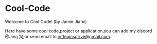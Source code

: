 # Cool-Code
Welcome to Cool Code! (by Jamie Jiami)

Here have some cool code,project or application,you can add my discord @Jing 狗,or send email to infteamsdrive@gmail.com.
